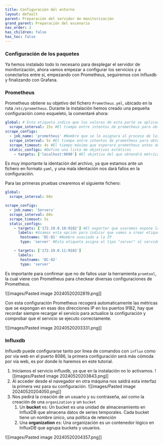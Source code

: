 ```yaml
---
title: Configuración del entorno
layout: default
parent: Preparación del servidor de monitorización
grand_parent: Preparación del escenario
nav_order: 2
has_children: false
has_toc: false
---
```


### Configuración de los paquetes

Ya hemos instalado todo lo necesario para desplegar el servidor de monitorización, ahora vamos empezar a configurar los servicios y a conectarlos entre si, empezando con 
Prometheus, seguiremos con Influxdb y finalizando con Grafana.

### Prometheus

Prometheus obtiene su objetivo del fichero `Prometheus.yml`, ubicado en la ruta `/etc/prometheus`. Durante la instalación hemos creado una pequeña configuración como esqueleto, la comentaré ahora:

``` yaml
global: # Esta etiqueta indica que los valores de esta parte se aplicaran a toda la estructura siempre y cuando no haya otra etiqueta que la contradiga
  scrape_interval: 15s #El tiempo entre intentos de prometheus para obtener metricas
scrape_configs: 
  - job_name: 'prometheus' #Nombre que se le asignara al proceso de los siguientes targets
  scrape_interval: 5s #El tiempo entre intentos de prometheus para obtener metricas
  scrape_timeout: 4s #El tiempo máximo que esperará prometheus antes de considerar que una consulta ha fallado
  static_configs: #Define una lista de objetivos estáticos
    - targets: ['localhost:9090'] #El objetivo del que obtendrá métricas será el localhost, y buscará las metricas en el puerto 9090
``` 

Es muy importante la identación del archivo, ya que estamos ante un fichero en formato `yaml`, y una mala identación nos dará fallos en la configuración.

Para las primeras pruebas crearemos el siguiente fichero:

``` yaml
global:
  scrape_interval: 60s

scrape_configs:
  - job_name: 'Servers'
  scrape_interval: 60s
  scrape_timeout: 5s
  static_configs:
    - targets: ['172.19.0.10:9182'] #El exporter que usaremos expone las métricas en el puerto 9182
      labels: #Usamos esta opción para indicar que vamos a crear etiquetas para asociar una IP a un nombre concreto
       hostname: 'DC-01' #Nombre asociado a la IP
       type: 'server' #Esta etiqueta asigna el tipo "server" al servidor de destino.

    - targets: ['172.19.0.11:9182']
      labels:
       hostname: 'DC-02'
       type: 'server'
```

Es importante para confirmar que no de fallos usar la herramienta `promtool`, la cual viene con Prometheus para checkear diversas configuraciones de Prometheus.

![[images/Pasted image 20240520202819.png]]

Con esta configuración Prometheus recogerá automaticamente las métricas que se expongan en esas dos direcciones IP en los puertos 9182, hay que recordar siempre recargar el servicio para actualice la configuración y comprobar que el servicio se ejecuto correctamente.

![[images/Pasted image 20240520203331.png]]


### Influxdb

Influxdb puede configurarse tanto por linea de comandos con `influx` como por vía web en el puerto 8086, la primera configuración será más cómoda por vía web, es por donde lo haremos en este tutorial.

1. Iniciamos el servicio influxdb, ya que en la instalación no lo activamos.
![[images/Pasted image 20240520203843.png]]
2. Al acceder desde el navegador en otra máquina nos saldrá esta interfaz la primera vez para su configuración.
 ![[images/Pasted image 20240520204050.png]]
 3. Nos pedirá la creación de un usuario y su contraseña, así como la creación de una  `organization` y un `bucket`
	 1. Un **bucket** es: Un bucket es una unidad de almacenamiento en InfluxDB que almacena datos de series temporales. Cada bucket tiene un nombre único, una política de retención
	 2. Una **organization** es: Una organización es un contenedor lógico en InfluxDB que agrupa buckets y usuarios.

![[images/Pasted image 20240520204357.png]]